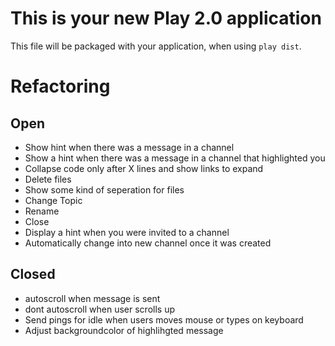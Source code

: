 This is your new Play 2.0 application
=====================================

This file will be packaged with your application, when using `play dist`.

Refactoring
===========

Open
----

* Show hint when there was a message in a channel
* Show a hint when there was a message in a channel that highlighted you
* Collapse code only after X lines and show links to expand
* Delete files
* Show some kind of seperation for files
* Change Topic
* Rename
* Close
* Display a hint when you were invited to a channel
* Automatically change into new channel once it was created

Closed
------
* autoscroll when message is sent
* dont autoscroll when user scrolls up
* Send pings for idle when users moves mouse or types on keyboard
* Adjust backgroundcolor of highlihgted message